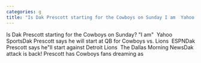 ```yaml
---
categories: g
title: "Is Dak Prescott starting for the Cowboys on Sunday I am  Yahoo Sports"
---
```

Is Dak Prescott starting for the Cowboys on Sunday? "I am"&nbsp;&nbsp;Yahoo SportsDak Prescott says he will start at QB for Cowboys vs. Lions&nbsp;&nbsp;ESPNDak Prescott says he"ll start against Detroit Lions&nbsp;&nbsp;The Dallas Morning NewsDak attack is back! Prescott has Cowboys fans dreaming as